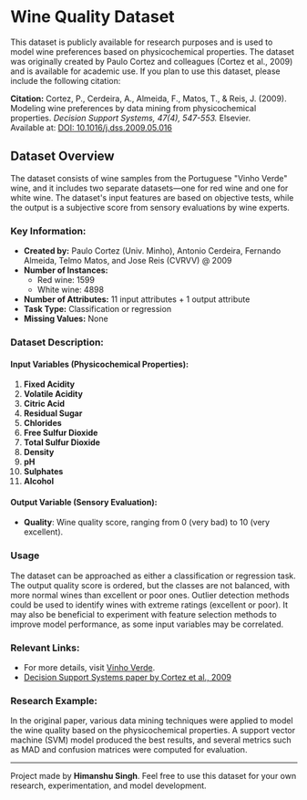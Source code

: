 # Wine Quality Dataset

This dataset is publicly available for research purposes and is used to model wine preferences based on physicochemical properties. The dataset was originally created by Paulo Cortez and colleagues (Cortez et al., 2009) and is available for academic use. If you plan to use this dataset, please include the following citation:

**Citation:**
Cortez, P., Cerdeira, A., Almeida, F., Matos, T., & Reis, J. (2009). Modeling wine preferences by data mining from physicochemical properties. *Decision Support Systems, 47(4), 547-553.* Elsevier.  
Available at: [DOI: 10.1016/j.dss.2009.05.016](http://dx.doi.org/10.1016/j.dss.2009.05.016)  

## Dataset Overview

The dataset consists of wine samples from the Portuguese "Vinho Verde" wine, and it includes two separate datasets—one for red wine and one for white wine. The dataset's input features are based on objective tests, while the output is a subjective score from sensory evaluations by wine experts.

### Key Information:
- **Created by:** Paulo Cortez (Univ. Minho), Antonio Cerdeira, Fernando Almeida, Telmo Matos, and Jose Reis (CVRVV) @ 2009
- **Number of Instances:**
  - Red wine: 1599
  - White wine: 4898
- **Number of Attributes:** 11 input attributes + 1 output attribute
- **Task Type:** Classification or regression
- **Missing Values:** None

### Dataset Description:

#### Input Variables (Physicochemical Properties):
1. **Fixed Acidity**
2. **Volatile Acidity**
3. **Citric Acid**
4. **Residual Sugar**
5. **Chlorides**
6. **Free Sulfur Dioxide**
7. **Total Sulfur Dioxide**
8. **Density**
9. **pH**
10. **Sulphates**
11. **Alcohol**

#### Output Variable (Sensory Evaluation):
- **Quality**: Wine quality score, ranging from 0 (very bad) to 10 (very excellent).

### Usage

The dataset can be approached as either a classification or regression task. The output quality score is ordered, but the classes are not balanced, with more normal wines than excellent or poor ones. Outlier detection methods could be used to identify wines with extreme ratings (excellent or poor). It may also be beneficial to experiment with feature selection methods to improve model performance, as some input variables may be correlated.

### Relevant Links:
- For more details, visit [Vinho Verde](http://www.vinhoverde.pt/en/).
- [Decision Support Systems paper by Cortez et al., 2009](http://dx.doi.org/10.1016/j.dss.2009.05.016)

### Research Example:
In the original paper, various data mining techniques were applied to model the wine quality based on the physicochemical properties. A support vector machine (SVM) model produced the best results, and several metrics such as MAD and confusion matrices were computed for evaluation.

---

Project made by **Himanshu Singh**. Feel free to use this dataset for your own research, experimentation, and model development.
